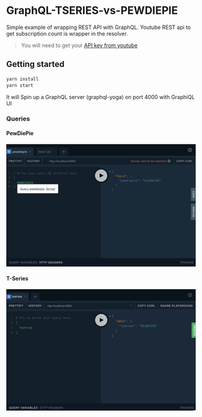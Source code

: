 # GraphQL-TSERIES-vs-PEWDIEPIE
Simple example of wrapping REST API with GraphQL. 
Youtube REST api to get subscription count is wrapper in the resolver.
> You will need to get your <a href= "https://console.developers.google.com/projectselector2/apis/credentials?supportedpurview=project">
API key from youtube </a>
## Getting started

```sh
yarn install
yarn start
```

It will Spin up a GraphQL server (graphql-yoga) on port 4000 with GraphiQL UI

### Queries

#### PewDiePie
![Query for PewDiePie](./images/pewdiepieQuery.png)

#### T-Series
![Query for T-Series](./images/tseriesQuery.png)
